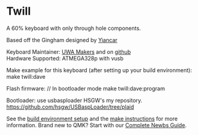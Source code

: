 # Twill

A 60% keyboard with only through hole components.   

Based off the Gingham designed by [Yiancar](https://yiancar-designs.com/portfolio/gingham/)

Keyboard Maintainer: [UWA Makers](https://wiki.uwamakers.com//) and on [github](https://github.com/yiancar)  
Hardware Supported: ATMEGA328p with vusb 

Make example for this keyboard (after setting up your build environment):
    make twill:dave

Flash firmware:
    // In bootloader mode
    make twill:dave:program

Bootloader:
use usbasploader HSGW's my repository.
https://github.com/hsgw/USBaspLoader/tree/plaid

See the [build environment setup](https://docs.qmk.fm/#/getting_started_build_tools) and the [make instructions](https://docs.qmk.fm/#/getting_started_make_guide) for more information. Brand new to QMK? Start with our [Complete Newbs Guide](https://docs.qmk.fm/#/newbs).
